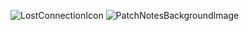 ![LostConnectionIcon](https://user-images.githubusercontent.com/40473939/189209762-fd44e33b-4edb-4552-bafa-d9affc764aca.png)
![PatchNotesBackgroundImage](https://user-images.githubusercontent.com/40473939/189208424-84144cc8-4892-4a14-92cc-ee1e2e891d32.png)
